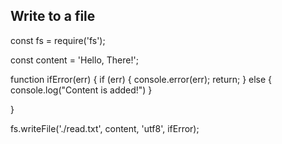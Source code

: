 ## Write to a file

<!-- adding some content to a file using the fs external library -->

const fs = require('fs');

const content = 'Hello, There!';

function ifError(err) {
if (err) {
console.error(err);
return;
} else {
console.log("Content is added!")
}

}

fs.writeFile('./read.txt', content, 'utf8', ifError);
